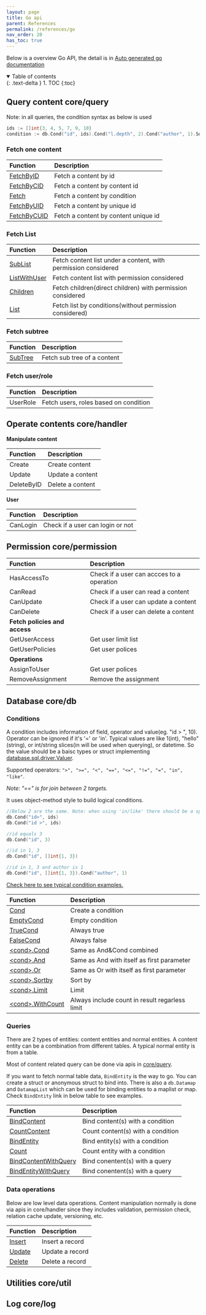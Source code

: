 ```yaml
---
layout: page
title: Go api
parent: References
permalink: /references/go
nav_order: 20
has_toc: true
---
```


Below is a overview Go API, the detail is in [Auto generated go documentation](https://pkg.go.dev/github.com/digimakergo/digimaker#section-documentation)

<details open markdown="block">
  <summary>
    Table of contents
  </summary>
  {: .text-delta }
1. TOC
{:toc}
</details>

## Query content core/query

Note: in all queries, the condition syntax as below is used

```go
ids := []int{3, 4, 5, 7, 9, 10}
condition := db.Cond("id", ids).Cond("l.depth", 2).Cond("author", 1).Sortby("modified desc").Limit(0, 2)
```

### Fetch one content

| Function        | Description       
|:-------------|:---------------------|
| [FetchByID](https://pkg.go.dev/github.com/digimakergo/digimaker/core/query#FetchByID)       |  Fetch a content by id  |
| [FetchByCID](https://pkg.go.dev/github.com/digimakergo/digimaker/core/query#FetchByCID)     |  Fetch a content by content id  |
| [Fetch](https://pkg.go.dev/github.com/digimakergo/digimaker/core/query#Fetch)           |  Fetch a content by condition  |
| [FetchByUID](https://pkg.go.dev/github.com/digimakergo/digimaker/core/query#FetchByUID)     |  Fetch a content by unique id  |
| [FetchByCUID](https://pkg.go.dev/github.com/digimakergo/digimaker/core/query#FetchByCUID)   |  Fetch a content by content unique id  |


### Fetch List

| Function        | Description       
|:-------------|:---------------------|
| [SubList](https://pkg.go.dev/github.com/digimakergo/digimaker/core/query#SubList)       |  Fetch content list under a content, with permission considered  |
| [ListWithUser](https://pkg.go.dev/github.com/digimakergo/digimaker/core/query#ListWithUser)  |  Fetch content list with permission considered |
| [Children](https://pkg.go.dev/github.com/digimakergo/digimaker/core/query#Children)      |  Fetch children(direct children) with permission considered  |
| [List](https://pkg.go.dev/github.com/digimakergo/digimaker/core/query#List)     |  Fetch list by conditions(without permission considered)  |

### Fetch subtree

| Function        | Description       
|:-------------|:---------------------|
| [SubTree](https://pkg.go.dev/github.com/digimakergo/digimaker/core/query#SubTree)        |  Fetch sub tree of a content  |

### Fetch user/role

| Function        | Description       
|:-------------|:---------------------|
| UserRole  |  Fetch users, roles based on condition |

## Operate contents core/handler

**Manipulate content**

| Function        | Description       
|:-------------|:---------------------|
| Create        |  Create content |
| Update        |  Update a content |
| DeleteByID        |  Delete a content |


**User**

| Function        | Description       
|:-------------|:---------------------|
| CanLogin        |  Check if a user can login or not |


## Permission core/permission

| Function        | Description       
|:-------------|:---------------------|
| HasAccessTo        |  Check if a user can accces to a operation |
| CanRead        |  Check if a user can read a content |
| CanUpdate        |  Check if a user can update a content |
| CanDelete        |  Check if a user can delete a content |
| **Fetch policies and access**        |   |
| GetUserAccess        |  Get user limit list|
| GetUserPolicies        |  Get user polices|
| **Operations**| |
| AssignToUser        |  Get user polices|
| RemoveAssignment        |  Remove the assignment|

## Database core/db


### Conditions

A condition includes information of field, operator and value(eg. "id > ", 10). Operator can be ignored if it's '=' or 'in'. Typical values are like 1(int), "hello"(string), or int/string slices(in will be used when querying), or datetime. So the value should be a baisc types or struct implementing  [database.sql.driver.Valuer](https://golang.org/pkg/database/sql/driver/#Valuer).

Supported operators: `">", ">=", "<", "==", "<=", "!=", "=", "in", "like"`. 

*Note: "==" is for join between 2 targets.*

It uses object-method style to build logical conditions.

```go
//Below 2 are the same. Note: when using 'in/like' there should be a space before the operator
db.Cond("id>", ids)
db.Cond("id >", ids)

//id equals 3
db.Cond("id", 3)

//id in 1, 3
db.Cond("id", []int{1, 3})

//id in 1, 3 and author is 1
db.Cond("id", []int{1, 3}).Cond("author", 1)
```

[Check here to see typical condition examples.](https://pkg.go.dev/github.com/digimakergo/digimaker/core/db#example-Cond)

| Function        | Description       
|:-------------|:---------------------|
| [Cond](https://pkg.go.dev/github.com/digimakergo/digimaker/core/db#Cond)        |  Create a condition |
| [EmptyCond](https://pkg.go.dev/github.com/digimakergo/digimaker/core/db#EmptyCond)        |  Empty condition |
| [TrueCond](https://pkg.go.dev/github.com/digimakergo/digimaker/core/db#TrueCond)        |  Always true |
| [FalseCond](https://pkg.go.dev/github.com/digimakergo/digimaker/core/db#FalseCond)        |  Always false |
| [\<cond\>.Cond](https://pkg.go.dev/github.com/digimakergo/digimaker/core/db#Condition.Cond)     |  Same as And&Cond combined |
| [\<cond\>.And](https://pkg.go.dev/github.com/digimakergo/digimaker/core/db#Condition.And)   | Same as And with itself as first parameter |
| [\<cond\>.Or](https://pkg.go.dev/github.com/digimakergo/digimaker/core/db#Condition.Or)    | Same as Or with itself as first parameter |
| [\<cond\>.Sortby](https://pkg.go.dev/github.com/digimakergo/digimaker/core/db#Condition.Sortby)        |  Sort by |
| [\<cond\>.Limit](https://pkg.go.dev/github.com/digimakergo/digimaker/core/db#Condition.Limit)        |  Limit |
| [\<cond\>.WithCount](https://pkg.go.dev/github.com/digimakergo/digimaker/core/db#Condition.WithCount)   |  Always include count in result regarless limit |

### Queries
There are 2 types of entities: content entities and normal entities. A content entity can be a combination from different tables. A typical normal entity is from a table.

Most of content related query can be done via apis in [core/query](#package-corequery).

If you want to fetch normal table data, `BindEntity` is the way to go. You can create a struct or anonymous struct to bind into. There is also a `db.Datamap` and `DatamapList` which can be used for binding entities to a maplist or map. Check `BindEntity` link in below table to see examples.

| Function        | Description       
|:-------------|:---------------------|
| [BindContent](https://pkg.go.dev/github.com/digimakergo/digimaker/core/db#BindContent)        |  Bind content(s) with a condition |
| [CountContent](https://pkg.go.dev/github.com/digimakergo/digimaker/core/db#CountContent)        |  Count content(s) with a condition |
| [BindEntity](https://pkg.go.dev/github.com/digimakergo/digimaker/core/db#BindEntity)        |  Bind entity(s) with a condition |
| [Count](https://pkg.go.dev/github.com/digimakergo/digimaker/core/db#Count)        |   Count entity with a condition |
| [BindContentWithQuery](https://pkg.go.dev/github.com/digimakergo/digimaker/core/db#BindContentWithQuery)        |  Bind conentent(s) with a query|
| [BindEntityWithQuery](https://pkg.go.dev/github.com/digimakergo/digimaker/core/db#BindEntityWithQuery)        |  Bind conentent(s) with a query|

### Data operations
Below are low level data operations. Content manipulation normally is done via apis in core/handler since they includes validation, permission check, relation cache update, versioning, etc.

| Function        | Description       
|:-------------|:---------------------|
| [Insert](https://pkg.go.dev/github.com/digimakergo/digimaker/core/db#Insert)        |  Insert a record |
| [Update](https://pkg.go.dev/github.com/digimakergo/digimaker/core/db#Update)        |  Update a record |
| [Delete](https://pkg.go.dev/github.com/digimakergo/digimaker/core/db#Delete)        |  Delete a record |




## Utilities core/util

## Log core/log
